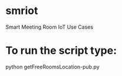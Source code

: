 # smriot
Smart Meeting Room IoT Use Cases

# To run the script type:
python getFreeRoomsLocation-pub.py
